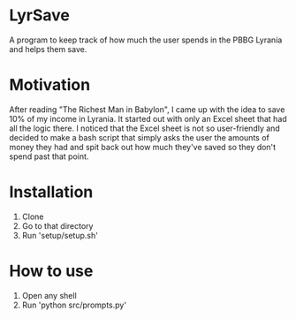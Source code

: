 # LyrSave
A program to keep track of how much the user spends in the PBBG Lyrania and helps them save.
# Motivation
After reading "The Richest Man in Babylon", I came up with the idea to save 10% of my income in Lyrania. It started out with only an 
Excel sheet that had all the logic there. I noticed that the Excel sheet is not so user-friendly and decided to make a bash script that 
simply asks the user the amounts of money they had and spit back out how much they've saved so they don't spend past that point.
# Installation
1. Clone
2. Go to that directory
3. Run 'setup/setup.sh'
# How to use
1. Open any shell
2. Run 'python src/prompts.py'
